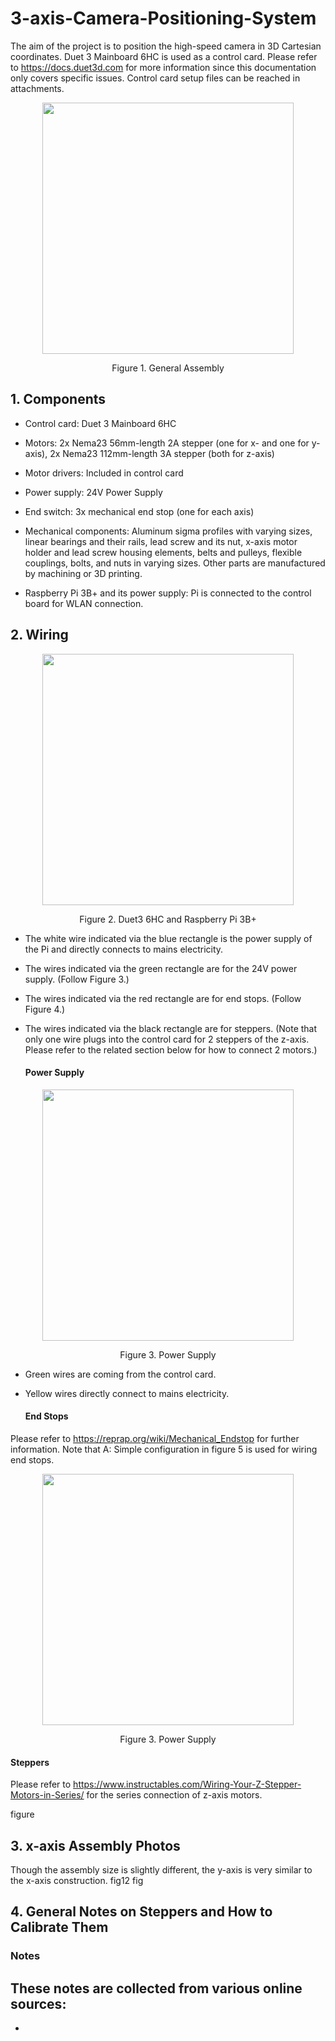 # 3-axis-Camera-Positioning-System

The aim of the project is to position the high-speed camera in 3D Cartesian coordinates. Duet 3 Mainboard 6HC is used as a control card. Please refer to https://docs.duet3d.com for more information since this documentation only covers specific issues. Control card setup files can be reached in attachments.

<p align="center">
  <img src="https://github.com/user-attachments/assets/486e7d98-34f1-423d-bb43-f92b5da7f263" width="402" /></p>
<p align="center">Figure 1. General Assembly</p>

## 1. Components
- Control card: Duet 3 Mainboard 6HC

- Motors: 2x Nema23 56mm-length 2A stepper (one for x- and one for y-axis), 2x Nema23 112mm-length 3A stepper (both for z-axis)

- Motor drivers: Included in control card

- Power supply: 24V Power Supply

- End switch: 3x mechanical end stop (one for each axis)

- Mechanical components: Aluminum sigma profiles with varying sizes, linear bearings and their rails, lead screw and its nut, x-axis motor holder and lead screw housing elements, belts and pulleys, flexible couplings, bolts, and nuts in varying sizes. Other parts are manufactured by machining or 3D printing.

- Raspberry Pi 3B+ and its power supply: Pi is connected to the control board for WLAN connection.

## 2. Wiring
<p align="center">
  <img src="https://github.com/user-attachments/assets/4d843850-6bf4-4938-af6c-c611ee6fb31a" width="402" /></p>
<p align="center">Figure 2. Duet3 6HC and Raspberry Pi 3B+</p>

- The white wire indicated via the blue rectangle is the power supply of the Pi and directly connects to mains electricity.

- The wires indicated via the green rectangle are for the 24V power supply. (Follow Figure 3.)

- The wires indicated via the red rectangle are for end stops. (Follow Figure 4.)

- The wires indicated via the black rectangle are for steppers. (Note that only one wire plugs into the control card for 2 steppers of the z-axis. Please refer to the related section below for how to connect 2 motors.)

  #### Power Supply
<p align="center">
  <img src="https://github.com/user-attachments/assets/46314d7c-70af-4e88-bdec-38ccd8addc46" width="402" /></p>
<p align="center">Figure 3. Power Supply</p>

- Green wires are coming from the control card.

- Yellow wires directly connect to mains electricity.

  #### End Stops
Please refer to https://reprap.org/wiki/Mechanical_Endstop for further information. Note that A: Simple configuration in figure 5 is used for wiring end stops.

<p align="center">
  <img src="https://github.com/user-attachments/assets/46314d7c-70af-4e88-bdec-38ccd8addc46" width="402" /></p>
<p align="center">Figure 3. Power Supply</p>

  #### Steppers
Please refer to https://www.instructables.com/Wiring-Your-Z-Stepper-Motors-in-Series/ for the series connection of z-axis motors.

figure 

  
## 3. x-axis Assembly Photos
   Though the assembly size is slightly different, the y-axis is very similar to the x-axis construction.
   fig12
   fig 
   
## 4. General Notes on Steppers and How to Calibrate Them 
  ### Notes  
  
These notes are collected from various online sources: 
- 
- 
